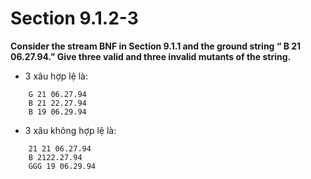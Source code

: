 # Section 9.1.2-3

**Consider the stream BNF in Section 9.1.1 and the ground string “ B 21 06.27.94.” Give three valid and three invalid mutants of the string.**

-   3 xâu hợp lệ là:

```
    G 21 06.27.94
    B 21 22.27.94
    B 19 06.29.94
```

-   3 xâu không hợp lệ là:

```
    21 21 06.27.94
    B 2122.27.94
    GGG 19 06.29.94
```

